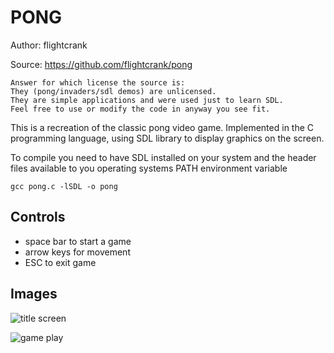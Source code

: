 # PONG

Author: flightcrank

Source: https://github.com/flightcrank/pong
```
Answer for which license the source is:
They (pong/invaders/sdl demos) are unlicensed.
They are simple applications and were used just to learn SDL.
Feel free to use or modify the code in anyway you see fit.
```
This is a recreation of the classic pong video game. Implemented in the C
programming language, using SDL library to display graphics on the screen.

To compile you need to have SDL installed on your system and the header files
available to you operating systems PATH environment variable

`gcc pong.c -lSDL -o pong`

## Controls
* space bar to start a game
* arrow keys for movement
* ESC to exit game

## Images
![title screen](http://i.imgur.com/radat.png)

![game play](http://i.imgur.com/CZhqp.png)
